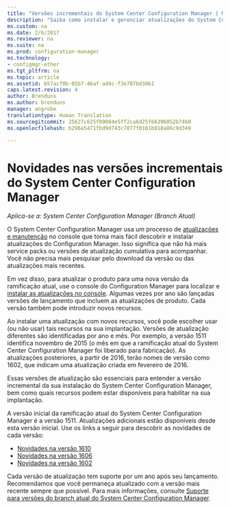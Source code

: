 ```yaml
---
title: "Versões incrementais do System Center Configuration Manager | Microsoft Docs"
description: "Saiba como instalar e gerenciar atualizações do System Center Configuration Manager."
ms.custom: na
ms.date: 2/6/2017
ms.reviewer: na
ms.suite: na
ms.prod: configuration-manager
ms.technology:
- configmgr-other
ms.tgt_pltfrm: na
ms.topic: article
ms.assetid: b57acf0b-05b7-46af-ad4c-f3e707bd3861
caps.latest.revision: 4
author: Brenduns
ms.author: brenduns
manager: angrobe
translationtype: Human Translation
ms.sourcegitcommit: 25627c625f09084e5ff2ca6d25f66396052b74b0
ms.openlocfilehash: b296a5471fbd9d743c7877f0161b818a06c9d349

---
```

# <a name="whats-new-in-system-center-configuration-manager-incremental-versions"></a>Novidades nas versões incrementais do System Center Configuration Manager

*Aplica-se a: System Center Configuration Manager (Branch Atual)*




 O System Center Configuration Manager usa um processo de [atualizações e manutenção](/sccm/core/servers/manage/updates) no console que torna mais fácil descobrir e instalar atualizações do Configuration Manager. Isso significa que não há mais service packs ou versões de atualização cumulativa para acompanhar. Você não precisa mais pesquisar pelo download da versão ou das atualizações mais recentes.

 Em vez disso, para atualizar o produto para uma nova versão da ramificação atual, use o console do Configuration Manager para localizar e [instalar as atualizações no console](../../../core/servers/manage/install-in-console-updates.md). Algumas vezes por ano são lançadas versões de lançamento que incluem as atualizações de produto. Cada versão também pode introduzir novos recursos.  

 Ao instalar uma atualização com novos recursos, você pode escolher usar (ou não usar) tais recursos na sua implantação. Versões de atualização diferentes são identificadas por ano e mês. Por exemplo, a versão 1511 identifica novembro de 2015 (o mês em que a ramificação atual do System Center Configuration Manager foi liberado para fabricação). As atualizações posteriores, a partir de 2016, terão nomes de versão como 1602, que indicam uma atualização criada em fevereiro de 2016.

 Essas versões de atualização são essenciais para entender a versão incremental da sua instalação do System Center Configuration Manager, bem como quais recursos podem estar disponíveis para habilitar na sua implantação.

 A versão inicial da ramificação atual do System Center Configuration Manager é a versão 1511. Atualizações adicionais estão disponíveis desde esta versão inicial. Use os links a seguir para descobrir as novidades de cada versão:
  - [Novidades na versão 1610](../../../core/plan-design/changes/whats-new-in-version-1610.md)
  - [Novidades na versão 1606](../../../core/plan-design/changes/whats-new-in-version-1606.md)
  - [Novidades na versão 1602](../../../core/plan-design/changes/whats-new-in-version-1602.md)


 Cada versão de atualização tem suporte por um ano após seu lançamento. Recomendamos que você permaneça atualizado com a versão mais recente sempre que possível. Para mais informações, consulte [Suporte para versões do branch atual do System Center Configuration Manager](../../../core/servers/manage/current-branch-versions-supported.md).  



<!--HONumber=Feb17_HO1-->


